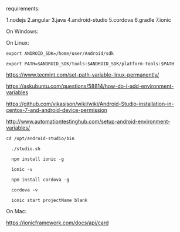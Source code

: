 
requirements:

  1.nodejs
  2.angular
  3.java
  4.android-studio
  5.cordova 
  6.gradle
  7.ionic
  
  
  
  On Windows:
  
  
  On Linux:
  
  
      
    export ANDROID_SDK=/home/user/Android/sdk

    export PATH=$ANDROID_SDK/tools:$ANDROID_SDK/platform-tools:$PATH
    
    
 https://www.tecmint.com/set-path-variable-linux-permanently/

https://askubuntu.com/questions/58814/how-do-i-add-environment-variables

https://github.com/vikasjson/wiki/wiki/Android-Studio-installation-in-centos-7-and-android-device-permission

http://www.automationtestinghub.com/setup-android-environment-variables/


    
    
    cd /opt/android-studio/bin

      ./studio.sh

      npm install ionic -g

      ionic -v

      npm install cordova -g

      cordova -v

      ionic start projectName blank
      
      
      
  
  
  On Mac:
  



https://ionicframework.com/docs/api/card
